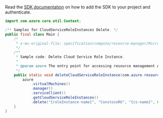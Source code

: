 Read the [SDK documentation](https://github.com/Azure/azure-sdk-for-java/blob/azure-resourcemanager_2.13.0/sdk/resourcemanager/azure-resourcemanager/README.md) on how to add the SDK to your project and authenticate.

```java
import com.azure.core.util.Context;

/** Samples for CloudServiceRoleInstances Delete. */
public final class Main {
    /*
     * x-ms-original-file: specification/compute/resource-manager/Microsoft.Compute/stable/2021-03-01/examples/DeleteCloudServiceRoleInstance.json
     */
    /**
     * Sample code: Delete Cloud Service Role Instance.
     *
     * @param azure The entry point for accessing resource management APIs in Azure.
     */
    public static void deleteCloudServiceRoleInstance(com.azure.resourcemanager.AzureResourceManager azure) {
        azure
            .virtualMachines()
            .manager()
            .serviceClient()
            .getCloudServiceRoleInstances()
            .delete("{roleInstance-name}", "ConstosoRG", "{cs-name}", Context.NONE);
    }
}
```
